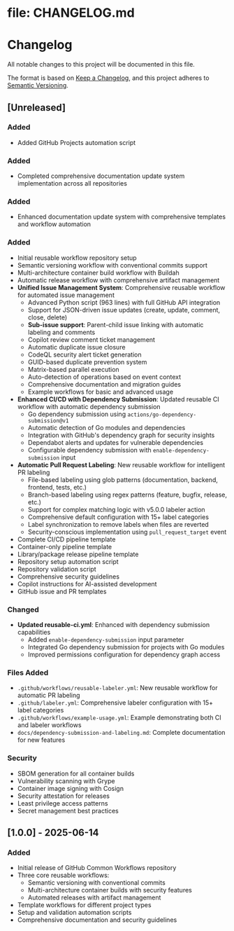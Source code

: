 # file: CHANGELOG.md

# Changelog

All notable changes to this project will be documented in this file.

The format is based on [Keep a Changelog](https://keepachangelog.com/en/1.0.0/),
and this project adheres to [Semantic Versioning](https://semver.org/spec/v2.0.0.html).

## [Unreleased]

### Added

- Added GitHub Projects automation script

### Added

- Completed comprehensive documentation update system implementation across all repositories

### Added

- Enhanced documentation update system with comprehensive templates and workflow automation

### Added

- Initial reusable workflow repository setup
- Semantic versioning workflow with conventional commits support
- Multi-architecture container build workflow with Buildah
- Automatic release workflow with comprehensive artifact management
- **Unified Issue Management System**: Comprehensive reusable workflow for automated issue management
  - Advanced Python script (963 lines) with full GitHub API integration
  - Support for JSON-driven issue updates (create, update, comment, close, delete)
  - **Sub-issue support**: Parent-child issue linking with automatic labeling and comments
  - Copilot review comment ticket management
  - Automatic duplicate issue closure
  - CodeQL security alert ticket generation
  - GUID-based duplicate prevention system
  - Matrix-based parallel execution
  - Auto-detection of operations based on event context
  - Comprehensive documentation and migration guides
  - Example workflows for basic and advanced usage
- **Enhanced CI/CD with Dependency Submission**: Updated reusable CI workflow with automatic dependency submission
  - Go dependency submission using `actions/go-dependency-submission@v1`
  - Automatic detection of Go modules and dependencies
  - Integration with GitHub's dependency graph for security insights
  - Dependabot alerts and updates for vulnerable dependencies
  - Configurable dependency submission with `enable-dependency-submission` input
- **Automatic Pull Request Labeling**: New reusable workflow for intelligent PR labeling
  - File-based labeling using glob patterns (documentation, backend, frontend, tests, etc.)
  - Branch-based labeling using regex patterns (feature, bugfix, release, etc.)
  - Support for complex matching logic with v5.0.0 labeler action
  - Comprehensive default configuration with 15+ label categories
  - Label synchronization to remove labels when files are reverted
  - Security-conscious implementation using `pull_request_target` event
- Complete CI/CD pipeline template
- Container-only pipeline template
- Library/package release pipeline template
- Repository setup automation script
- Repository validation script
- Comprehensive security guidelines
- Copilot instructions for AI-assisted development
- GitHub issue and PR templates

### Changed

- **Updated reusable-ci.yml**: Enhanced with dependency submission capabilities
  - Added `enable-dependency-submission` input parameter
  - Integrated Go dependency submission for projects with Go modules
  - Improved permissions configuration for dependency graph access

### Files Added

- `.github/workflows/reusable-labeler.yml`: New reusable workflow for automatic PR labeling
- `.github/labeler.yml`: Comprehensive labeler configuration with 15+ label categories
- `.github/workflows/example-usage.yml`: Example demonstrating both CI and labeler workflows
- `docs/dependency-submission-and-labeling.md`: Complete documentation for new features

### Security

- SBOM generation for all container builds
- Vulnerability scanning with Grype
- Container image signing with Cosign
- Security attestation for releases
- Least privilege access patterns
- Secret management best practices

## [1.0.0] - 2025-06-14

### Added

- Initial release of GitHub Common Workflows repository
- Three core reusable workflows:
  - Semantic versioning with conventional commits
  - Multi-architecture container builds with security features
  - Automated releases with artifact management
- Template workflows for different project types
- Setup and validation automation scripts
- Comprehensive documentation and security guidelines
